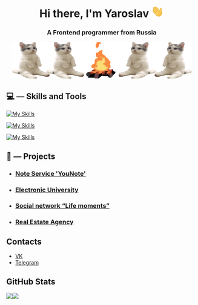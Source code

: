 <h1 align="center">Hi there, I'm Yaroslav&nbsp<img src="assets/hi.gif" height="32"/></h1>

<h3 align="center">A Frontend programmer from Russia</h3>

<p align="center">
  <img alt="Banner" src="assets/cats.gif">
</p>

## 💻 — Skills and Tools

[![My Skills](https://skillicons.dev/icons?i=js,react,ts,nest,redux,html,css,sass,bootstrap )](https://skillicons.dev)

[![My Skills](https://skillicons.dev/icons?i=vite,python,docker,cs,django,npm,unity,git,postman )](https://skillicons.dev)

[![My Skills](https://skillicons.dev/icons?i=mysql,postgres,redis,nodejs,figma,sublime,webstorm,pycharm,visualstudio)](https://skillicons.dev)

## 📝 — Projects

* ### [Note Service 'YouNote'](https://you-note.ru)
* ### [Electronic University](https://github.com/YarikMix/university)
* ### [Social network “Life moments”](https://github.com/YarikMix/life-moments)
* ### [Real Estate Agency](https://github.com/YarikMix/agency)

## Contacts

* [VK](https://vk.com/id345691818)
* [Telegram](https://t.me/Yaroslav738)

## GitHub Stats

<div align="center" style="display: flex;">
  <img height="150em" src="https://github-readme-stats.vercel.app/api?username=YarikMix&show_icons=true&title_color=007bff&text_color=e7e7e7&icon_color=007bff&bg_color=171c28" />
  <img height="150em" src="https://github-readme-stats.vercel.app/api/top-langs/?username=YarikMix&langs_count=10&layout=compact&title_color=007bff&text_color=e7e7e7&icon_color=007bff&bg_color=171c28" />
</div>
